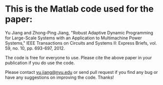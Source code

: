 # This is the Matlab code used for the paper:

Yu Jiang and Zhong-Ping Jiang, "Robust Adaptive Dynamic Programming for
Large-Scale Systems with an Application to Multimachine Power Systems,"
IEEE Transactions on Circuits and Systems II: Express Briefs, vol. 59, no.
10, pp. 693-697, 2012. 

The code is free for everyone to use. Please cite the above paper in your 
publication if you do use the code.

Please contact yu.jiang@nyu.edu or send pull request if you find any bug or have any suggestions on improving the code. Thanks!